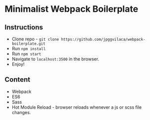 # Minimalist Webpack Boilerplate

## Instructions

* Clone repo - `git clone https://github.com/jpggvilaca/webpack-boilerplate.git`
* Run `npm install`
* Run `npm start`
* Navigate to `localhost:3500` in the browser.
* Enjoy!

## Content

* Webpack
* ES6
* Sass
* Hot Module Reload - browser reloads whenever a js or scss file changes.